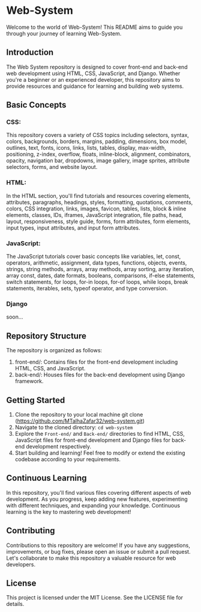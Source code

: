 # Web-System
Welcome to the world of Web-System! This README aims to guide you through your journey of learning Web-System.

## Introduction
The Web System repository is designed to cover front-end and back-end web development using HTML, CSS, JavaScript, and Django. Whether you're a beginner or an experienced developer, this repository aims to provide resources and guidance for learning and building web systems.


## Basic Concepts
### CSS:
This repository covers a variety of CSS topics including selectors, syntax, colors, backgrounds, borders, margins, padding, dimensions, box model, outlines, text, fonts, icons, links, lists, tables, display, max-width, positioning, z-index, overflow, floats, inline-block, alignment, combinators, opacity, navigation bar, dropdowns, image gallery, image sprites, attribute selectors, forms, and website layout.

### HTML:
In the HTML section, you'll find tutorials and resources covering elements, attributes, paragraphs, headings, styles, formatting, quotations, comments, colors, CSS integration, links, images, favicon, tables, lists, block & inline elements, classes, IDs, iframes, JavaScript integration, file paths, head, layout, responsiveness, style guide, forms, form attributes, form elements, input types, input attributes, and input form attributes.

### JavaScript:
The JavaScript tutorials cover basic concepts like variables, let, const, operators, arithmetic, assignment, data types, functions, objects, events, strings, string methods, arrays, array methods, array sorting, array iteration, array const, dates, date formats, booleans, comparisons, if-else statements, switch statements, for loops, for-in loops, for-of loops, while loops, break statements, iterables, sets, typeof operator, and type conversion.

### Django
soon...


## Repository Structure
The repository is organized as follows:
1. front-end/: Contains files for the front-end development including HTML, CSS, and JavaScript.
2. back-end/: Houses files for the back-end development using Django framework.


## Getting Started
1. Clone the repository to your local machine
   git clone (https://github.com/MTalhaZafar32/web-system.git)
2. Navigate to the cloned directory:
   `cd web-system`
3. Explore the `Front-end/` and `Back-end/` directories to find HTML, CSS, JavaScript files for front-end development and Django files for back-end development respectively.
4. Start building and learning! Feel free to modify or extend the existing codebase according to your requirements.


## Continuous Learning
In this repository, you'll find various files covering different aspects of web development. As you progress, keep adding new features, experimenting with different techniques, and expanding your knowledge. Continuous learning is the key to mastering web development!


## Contributing
Contributions to this repository are welcome! If you have any suggestions, improvements, or bug fixes, please open an issue or submit a pull request. Let's collaborate to make this repository a valuable resource for web developers.


## License
This project is licensed under the MIT License. See the LICENSE file for details.







